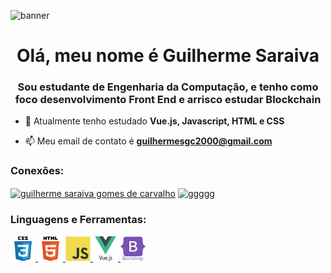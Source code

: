 ![banner](https://user-images.githubusercontent.com/49844284/148474670-fa2c9f21-b263-4e08-a09b-c9a3beb5a7bc.png)

<h1 align="center">Olá, meu nome é Guilherme Saraiva</h1>
<h3 align="center">Sou estudante de Engenharia da Computação, e tenho como foco desenvolvimento Front End e arrisco estudar Blockchain</h3>

- 🌱 Atualmente tenho estudado **Vue.js, Javascript, HTML e CSS**

- 📫 Meu email de contato é **guilhermesgc2000@gmail.com**

<h3 align="left">Conexões:</h3>
<p align="left">
<a href="https://www.linkedin.com/in/guilherme-saraiva-gomes-de-carvalho-61b48b186" target="blank"><img align="center" src="https://raw.githubusercontent.com/rahuldkjain/github-profile-readme-generator/master/src/images/icons/Social/linked-in-alt.svg" alt="guilherme saraiva gomes de carvalho" height="30" width="40" /></a>
<a href="https://www.instagram.com/gsaraivag" target="blank"><img align="center" src="https://raw.githubusercontent.com/rahuldkjain/github-profile-readme-generator/master/src/images/icons/Social/instagram.svg" alt="ggggg" height="30" width="40" /></a>
</p>

<h3 align="left">Linguagens e Ferramentas:</h3>
<p align="left"> <a href="https://www.w3schools.com/css/" target="_blank" rel="noreferrer"> <img src="https://raw.githubusercontent.com/devicons/devicon/master/icons/css3/css3-original-wordmark.svg" alt="css3" width="40" height="40"/> </a> <a href="https://www.w3.org/html/" target="_blank" rel="noreferrer"> <img src="https://raw.githubusercontent.com/devicons/devicon/master/icons/html5/html5-original-wordmark.svg" alt="html5" width="40" height="40"/> </a> <a href="https://developer.mozilla.org/en-US/docs/Web/JavaScript" target="_blank" rel="noreferrer"> <img src="https://raw.githubusercontent.com/devicons/devicon/master/icons/javascript/javascript-original.svg" alt="javascript" width="40" height="40"/> </a> <a href="https://vuejs.org/" target="_blank" rel="noreferrer"> <img src="https://raw.githubusercontent.com/devicons/devicon/master/icons/vuejs/vuejs-original-wordmark.svg" alt="vuejs" width="40" height="40"/> </a> <a href="https://getbootstrap.com" target="_blank" rel="noreferrer"> <img src="https://raw.githubusercontent.com/devicons/devicon/master/icons/bootstrap/bootstrap-plain-wordmark.svg" alt="bootstrap" width="40" height="40"/> </a> </p>
